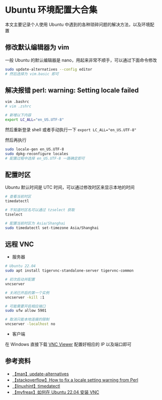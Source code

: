 # Ubuntu 环境配置大合集

本文主要记录个人使用 Ubuntu 中遇到的各种琐碎问题的解决方法，以及环境配置
<!-- more -->

## 修改默认编辑器为 vim

一般 Ubuntu 的默认编辑器是 nano，用起来非常不顺手，可以通过下面命令修改

```bash
sudo update-alternatives --config editor
# 然后选择为 vim.basic 即可
```

## 解决报错 perl: warning: Setting locale failed

```bash
vim .bashrc
# vim .zshrc

# 新增以下内容
export LC_ALL="en_US.UTF-8"
```

然后重新登录 shell 或者手动执行一下 `export LC_ALL="en_US.UTF-8"`

然后再执行

```bash
sudo locale-gen en_US.UTF-8
sudo dpkg-reconfigure locales
# 配置过程中选择 en_US.UTF-8 一路确定即可
```

## 配置时区

Ubuntu 默认时间是 UTC 时间，可以通过修改时区来显示本地的时间

```bash
# 查看当前时区
timedatectl

# 不知道时区名可以通过 tzselect 获取
tzselect

# 配置当前时区为 Asia/Shanghai
sudo timedatectl set-timezone Asia/Shanghai
```

## 远程 VNC

- 服务器

```bash
# Ubuntu 22.04
sudo apt install tigervnc-standalone-server tigervnc-common

# 初次启动并配置
vncserver

# 关闭已开启的第一个实例
vncserver -kill :1

# 可能需要开启相应端口
sudo ufw allow 5901

# 取消只能本地连接的限制
vncserver -localhost no
```

- 客户端

在 Windows 直接下载 [VNC Viewer](https://www.realvnc.com/en/connect/download/viewer/) 配置好相应的 IP 以及端口即可

## 参考资料

- [【man】update-alternatives](https://man7.org/linux/man-pages/man1/update-alternatives.1.html)
- [【stackoverflow】How to fix a locale setting warning from Perl](https://stackoverflow.com/questions/2499794/how-to-fix-a-locale-setting-warning-from-perl)
- [【linuxhint】timedatectl](https://linuxhint.com/how-to-use-timedatectl-ubuntu/)
- [【myfreax】如何在 Ubuntu 22.04 安装 VNC](https://www.myfreax.com/how-to-install-and-configure-vnc-on-ubuntu-22-04/)


